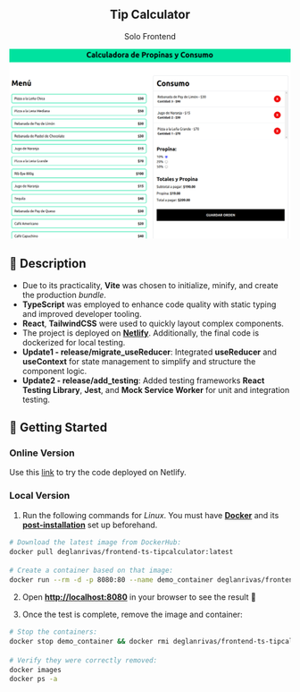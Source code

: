 <div align="center">
  <h2>Tip Calculator</h2>
  <p>
    Solo Frontend
  </p>
  <img src="portada.png"></img>
</div>

## 📜 Description

- Due to its practicality, **Vite** was chosen to initialize, minify, and create the production *bundle*.
- **TypeScript** was employed to enhance code quality with static typing and improved developer tooling.
- **React**, **TailwindCSS** were used to quickly layout complex components.
- The project is deployed on [**Netlify**](https://velvety-phoenix-9fe4c6.netlify.app/). Additionally, the final code is dockerized for local testing.
- **Update1 - release/migrate_useReducer**: Integrated **useReducer** and **useContext** for state management to simplify and structure the component logic.
- **Update2 - release/add_testing**: Added testing frameworks **React Testing Library**, **Jest**, and **Mock Service Worker** for unit and integration testing.

## 🚀 Getting Started

### **Online Version**

Use this [link](https://velvety-phoenix-9fe4c6.netlify.app/ "Test Demo") to try the code deployed on Netlify.


### **Local Version**
1. Run the following commands for *Linux*. You must have [**Docker**](https://docs.docker.com/engine/install/) and its [**post-installation**](https://docs.docker.com/engine/install/linux-postinstall/) set up beforehand.

```bash
# Download the latest image from DockerHub:
docker pull deglanrivas/frontend-ts-tipcalculator:latest

# Create a container based on that image:
docker run --rm -d -p 8080:80 --name demo_container deglanrivas/frontend-ts-tipcalculator:latest

```

2. Open [**http://localhost:8080**](http://localhost:8080/) in your browser to see the result 🚀

3. Once the test is complete, remove the image and container:
```bash
# Stop the containers:
docker stop demo_container && docker rmi deglanrivas/frontend-ts-tipcalculator:latest

# Verify they were correctly removed:
docker images
docker ps -a
```